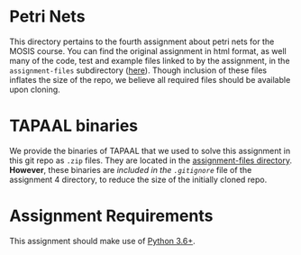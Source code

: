 # Petri Nets

This directory pertains to the fourth assignment about petri nets for the MOSIS course. 
You can find the original assignment in html format, as well many of the code, test and example files linked to by the assignment, in the `assignment-files` subdirectory ([here](/assignment-4-petri-nets/assignment-files/)). Though inclusion of these files inflates the size of the repo, we believe all required files should be available upon cloning.

# TAPAAL binaries

We provide the binaries of TAPAAL that we used to solve this assignment in this git repo as `.zip` files. They are located in the [assignment-files directory](/assignment-4-petri-nets/assignment-files/). **However**, these binaries are *included in the `.gitignore`* file of the assignment 4 directory, to reduce the size of the initially cloned repo.

# Assignment Requirements

This assignment should make use of [Python 3.6+](https://www.python.org/).